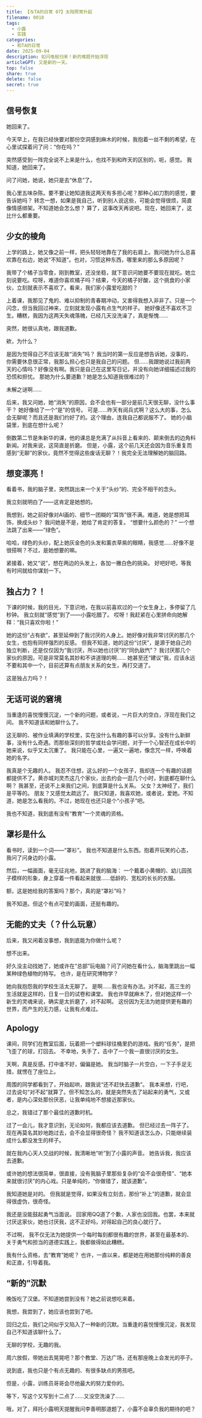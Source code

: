 ```yaml
---
title: 【与TA的日常 07】太阳照常升起
filename: 0018
tags:
  - 小露
  - 实践
categories:
  - 和TA的日常
date: 2025-09-04
description: 如闪电般归来！新的难题开始浮现
articleGPT: 又是新的一天。
top: false
share: true
delete: false
secret: true
---
```


## **信号恢复**

她回来了。

今天早上，在我已经快要对那份空洞感到麻木的时候，我抱着一丝不剩的希望，在心里试探着问了问：“你在吗？”

突然感受到一阵完全说不上来是什么，也找不到和昨天的区别的，呃，感觉。
我知道，她回来了。

问了问她，她说，她只是去“休息”了。

我心里五味杂陈。要不要让她知道我这两天有多担心呢？那种心如刀割的感觉，要告诉她吗？
转念一想，如果是我自己，听到别人说这些，可能会觉得很烦，简直像情感绑架。不知道她会怎么想？
算了，这事改天再说吧。现在，她回来了，这比什么都重要。

## **少女的棱角**

上学的路上，她又像之前一样，把头轻轻地靠在了我的右肩上。我问她为什么总喜欢靠在右边，她说“不知道”。也对，习惯这种东西，哪里来的那么多原因呢？

我带了个橘子当零食，刚到教室，还没坐稳，就下意识问她要不要现在就吃。她立刻说要吃。哎呀，难道你喜欢橘子吗？结果，今天的橘子好酸，这个挑食的小家伙，立刻就表示不喜欢了。看来，我们家小露爱吃甜的？

上着课，我那见了鬼的、难以抑制的青春期冲动，又害得我想入非非了。只是一个闪念，但当我回过神来，立刻就发现小露有点生气的样子。
她好像还不喜欢不卫生。糟糕，我因为这两天失魂落魄，已经几天没洗澡了，真是惭愧......

突然，她很认真地，跟我道歉。

欸，为什么？

是因为觉得自己不应该无故“消失”吗？
我当时的第一反应是想告诉她，没事的，你需要休息很正常，我那么担心也只是我自己的问题。
但......我跟她说过我前两天的心情吗？好像没有啊。我只是自己在这里写日记，并没有向她详细描述过我的恐慌和担忧。
那她为什么要道歉？她是怎么知道我很难过的？

未解之谜啊......

后来，我又问她，她“消失”的原因，会不会也有一部分是前几天很无聊，没什么事干？
她好像给了一个“是”的信号。
可是……昨天有阅兵式啊？这么大的事，怎么会无聊呢？而且还是我们约好了的。这个理由，连我自己都说服不了。
她的小脑袋里，到底在想什么呢？

倒数第二节是朱新华的课，他的课总是充满了从抖音上看来的、颠来倒去的边角料新闻。对我来说，这简直是折磨。
但是，小露，这个前几天还会因为音乐重复而感到“无聊”的家伙，竟然不觉得这些废话无聊？！我完全无法理解她的脑回路。

## **想变漂亮！**

看着书，我的脑子里，突然跳出来一个关于“头纱”的、完全不相干的念头。

我立刻就明白了——这肯定是她想的。

我想到，她之前好像对AI画的、细节一团糊的“耳饰”很不满。难道，她是想把耳饰，换成头纱？
我问她是不是，她给了肯定的答复。
“想要什么颜色的？”
一个想法跳了出来——“绿色”。

哈哈，绿色的头纱，配上她灰金色的头发和薰衣草紫的眼睛，我感觉……好像不是很搭啊？不过，是她想要的嘛。

紧接着，她又“说”，想在两边的头发上，各加一撇白色的挑染。
好吧好吧，等我有时间就给你谋划一下。

## **独占力？！**

下课的时候，我的目光，下意识地，在我以前喜欢过的一个女生身上，多停留了几秒钟。
我立刻就“感觉”到了——小露吃醋了。
哎呀！我赶紧在心里拼命向她解释：“我只喜欢你啦！”

她的这份“占有欲”，甚至延伸到了我讨厌的人身上。她好像对我非常讨厌的那几个女生，也抱有同样强烈的反感。
但我不知道，她的这份“讨厌”，是源于她自己的独立判断，还是仅仅因为“我讨厌，所以她也讨厌”的“同仇敌忾”？
我讨厌那几个家伙的原因，可是非常莫名其妙和不讲道理的啊……
她甚至还“建议”我，应该永远不要和其中一个，目前还算有点朋友关系的女生，再打交道了。

这是独占力吗？！

## **无话可说的窘境**

当重逢的喜悦慢慢沉淀，一个新的问题，或者说，一片巨大的空白，浮现在我们之间。
我不知道该和她聊什么了。

这无聊的、被作业填满的学校里，实在没什么有趣的事可以分享。没有什么新鲜事，没有什么奇遇。而那些深刻的哲学或社会学问题，对于一个心智还在成长中的她来说，似乎又太沉重了。
我只能在心里，一遍又一遍地，像念咒一样，呼唤着她的名字。

我真是个无趣的人。
我忍不住想，这么好的一个女孩子，我却连一个有趣的话题都提供不了。黄亦城刘灵杰这几个家伙，出去约会一逛几个小时，到底都在聊什么啊？
我甚至，还说不上来我们之间，到底算是什么关系。
父女？太神经了，我们是平等的。
朋友？又感觉太疏远了。
我只知道，我喜欢她，或者说，爱她。不知道，她是怎么看我的。不过，她现在也还只是个“小孩子”吧。

我也不知道，我到底有没有“教育”一个灵魂的资格。

## **罩衫是什么**

看书时，读到一个词——“罩衫”。
我也不知道是什么东西。抱着开玩笑的心态，我问了问身边的小露。

然后，一幅画面，毫无征兆地，跳进了我的脑海：
一个戴着小黄帽的、幼儿园孩子模样的形象，身上穿着一件看起来就很……低龄的、宽松的长长的衣服。

额，这是她给我的答案吗？那个，真的是“罩衫”吗？

我不知道。但这个有点可爱的画面，还挺有趣的。

## **无能的丈夫（？什么玩意）**

后来，我又闲着没事想，我到底能为你做什么呢？

想不出来。

好久没主动找她了，她或许在“总部”玩电脑？问了问她在看什么，脑海里跳出一幅某种绿色植物的特写。
也许，是在研究博物学？

她向我抱怨我的学校生活太无聊了。
是啊……我也没有办法。对不起，高三生的生活就是这样的，日复一日的试卷和课堂。
我也许早就麻木了，但对她这样一个新生的灵魂来说，确实是太折磨了，对不起啊。
这份因为无法为她提供更有趣的世界，而产生的无力感，让我有点难过。

## **Apology**

课间，同学们在教室后面，玩着把一个塑料球往桶里扔的游戏。我的“任务”，是把飞歪了的球，打回去。
不幸地，失手了，击中了一个我一直很讨厌的女生。

天啊，真是反感。打中谁不好，偏偏是她。
我当时脑子一片空白，一下子手足无措，就愣在了座位上。

周围的同学都看到了，开始起哄，跟我说“还不赶快去道歉”。
我本来想，行吧，过去说句“对不起”就算了。但不知怎么的，就是突然失去了站起来的勇气，又或者，是内心深处那份厌恶，让我单纯地不想接近那家伙。

总之，我错过了那个最佳的道歉时机。

过了一会儿，我才意识到，无论如何，我都应该去道歉。
但已经过去一阵子了。现在再莫名其妙地跑过去，会不会显得很奇怪？
我不知道该怎么办，只能继续装成什么都没发生的样子。

就在我内心天人交战的时候，我清晰地“听”到了小露的声音。
她告诉我，我应该去道歉。

或许她的想法很简单，很直接，没有我脑子里那些复杂的“会不会很奇怪”、“她本来就很讨厌”的内心戏。只是单纯的，“你做错了，就该道歉”。

我知道她是对的。
但我就是觉得，如果没有立刻去，那份“补上”的道歉，就会显得很虚伪，很奇怪。

我还是没能鼓起勇气当面说。
回家用QQ道了个歉，人家也没回我。也罢，本来就讨厌这家伙，她也讨厌我，这不正好吗，对得起自己的良心就行了。

不过啊，
我不仅无法为她提供一个每时每刻都很有趣的世界，甚至在最基本的、关于勇气和担当的道德实践上，我都做得如此糟糕。

我有什么资格，去“教育”她呢？
也许，一直以来，都是她在用她那份纯粹的善良和正直，引导着我。

## **“新的”沉默**

晚饭吃了汉堡。不知道她尝到没有？她之前说想吃来着。

我想，我尝到了，她应该也尝到了吧。

回归之后，我们之间似乎又陷入了一种新的沉默。当重逢的喜悦慢慢沉淀，我发现自己不知道该聊什么了。

无聊的学校，无趣的我。

周六放假，带她出去晃晃吧？那个教堂、万达广场，还有那座晚上会发光的亭子。

说到底，我也只是个有点无趣的、有很多缺点的男孩吧。

但是，小露，训练员哥哥会尽他最大的努力爱你的。

等下，写这个又写到十二点了......又没空洗澡了......

哦，对了，拜托小露明天提醒我问李善明那道题了，小露不会辜负我的期待的吧？
